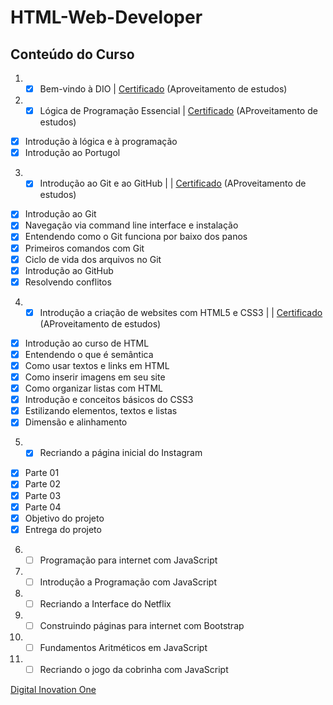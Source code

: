 # HTML-Web-Developer

## Conteúdo do Curso
  
1. - [x] Bem-vindo à DIO | <a href="https://certificates.digitalinnovation.one/FC383395">Certificado</a> (Aproveitamento de estudos)
2. - [x] Lógica de Programação Essencial | <a href="https://certificates.digitalinnovation.one/E652CC53">Certificado</a> (AProveitamento de estudos)
  - [x] Introdução à lógica e à programação
  - [x] Introdução ao Portugol
3. - [x] Introdução ao Git e ao GitHub | | <a href="https://certificates.digitalinnovation.one/FDDB10F1">Certificado</a> (AProveitamento de estudos)
  - [x] Introdução ao Git
  - [x] Navegação via command line interface e instalação
  - [x] Entendendo como o Git funciona por baixo dos panos
  - [x] Primeiros comandos com Git
  - [x] Ciclo de vida dos arquivos no Git
  - [x] Introdução ao GitHub
  - [x] Resolvendo conflitos
4. - [x] Introdução a criação de websites com HTML5 e CSS3 | | <a href="https://certificates.digitalinnovation.one/31BC49E0">Certificado</a> (AProveitamento de estudos)
  - [x] Introdução ao curso de HTML
  - [x]  Entendendo o que é semântica
  - [x]  Como usar textos e links em HTML
  - [x]  Como inserir imagens em seu site
  - [x]  Como organizar listas com HTML
  - [x]  Introdução e conceitos básicos do CSS3
  - [x]  Estilizando elementos, textos e listas
  - [x]  Dimensão e alinhamento
5. - [x] Recriando a página inicial do Instagram
  - [x] Parte 01
  - [x] Parte 02
  - [x] Parte 03
  - [x] Parte 04
  - [x] Objetivo do projeto
  - [x] Entrega do projeto
6. - [ ] Programação para internet com JavaScript
7. - [ ] Introdução a Programação com JavaScript
8. - [ ] Recriando a Interface do Netflix
9. - [ ] Construindo páginas para internet com Bootstrap
10. - [ ] Fundamentos Aritméticos em JavaScript
11. - [ ] Recriando o jogo da cobrinha com JavaScript

<a href="https://web.digitalinnovation.one/track/html-web-developer?tab=path">Digital Inovation One</a>

